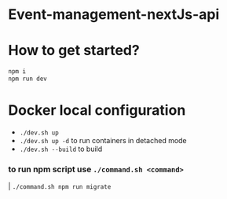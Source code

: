 # Event-management-nextJs-api

# How to get started?

```sh
npm i
npm run dev
```

# Docker local configuration

- `./dev.sh up`
- `./dev.sh up -d` to run containers in detached mode
- `./dev.sh --build` to build

### to run npm script use `./command.sh <command>`

| `./command.sh npm run migrate`

